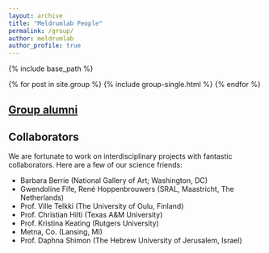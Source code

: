 ```yaml
---
layout: archive
title: "Meldrumlab People"
permalink: /group/
author: meldrumlab
author_profile: true
---
```


{% include base_path %}

{% for post in site.group %}
  {% include group-single.html %}
{% endfor %}


## [Group alumni](/pages/alumni)

## Collaborators
We are fortunate to work on interdisciplinary projects with fantastic collaborators. Here are a few of our science friends:
- Barbara Berrie (National Gallery of Art; Washington, DC)
- Gwendoline Fife, René Hoppenbrouwers (SRAL, Maastricht, The Netherlands)
- Prof. Ville Telkki (The University of Oulu, Finland)
- Prof. Christian Hilti (Texas A&M University)
- Prof. Kristina Keating (Rutgers University)
- Metna, Co. (Lansing, MI)
- Prof. Daphna Shimon (The Hebrew University of Jerusalem, Israel)
